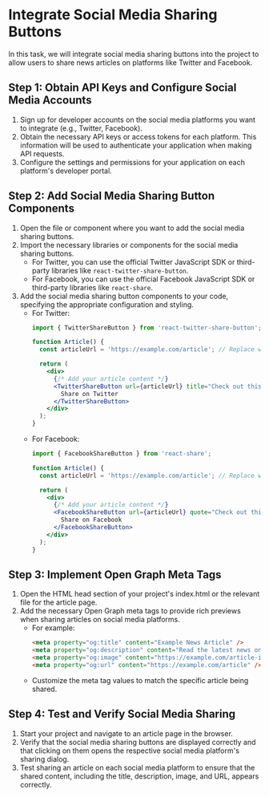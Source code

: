 

#  Integrate Social Media Sharing Buttons

In this task, we will integrate social media sharing buttons into the project to allow users to share news articles on platforms like Twitter and Facebook.

## Step 1: Obtain API Keys and Configure Social Media Accounts

1. Sign up for developer accounts on the social media platforms you want to integrate (e.g., Twitter, Facebook).
2. Obtain the necessary API keys or access tokens for each platform. This information will be used to authenticate your application when making API requests.
3. Configure the settings and permissions for your application on each platform's developer portal.

## Step 2: Add Social Media Sharing Button Components

1. Open the file or component where you want to add the social media sharing buttons.
2. Import the necessary libraries or components for the social media sharing buttons.
   - For Twitter, you can use the official Twitter JavaScript SDK or third-party libraries like `react-twitter-share-button`.
   - For Facebook, you can use the official Facebook JavaScript SDK or third-party libraries like `react-share`.
3. Add the social media sharing button components to your code, specifying the appropriate configuration and styling.
   - For Twitter:
     ```jsx
     import { TwitterShareButton } from 'react-twitter-share-button';

     function Article() {
       const articleUrl = 'https://example.com/article'; // Replace with the URL of the current article

       return (
         <div>
           {/* Add your article content */}
           <TwitterShareButton url={articleUrl} title="Check out this news article on Example.com!">
             Share on Twitter
           </TwitterShareButton>
         </div>
       );
     }
     ```
   - For Facebook:
     ```jsx
     import { FacebookShareButton } from 'react-share';

     function Article() {
       const articleUrl = 'https://example.com/article'; // Replace with the URL of the current article

       return (
         <div>
           {/* Add your article content */}
           <FacebookShareButton url={articleUrl} quote="Check out this news article on Example.com!">
             Share on Facebook
           </FacebookShareButton>
         </div>
       );
     }
     ```

## Step 3: Implement Open Graph Meta Tags

1. Open the HTML head section of your project's index.html or the relevant file for the article page.
2. Add the necessary Open Graph meta tags to provide rich previews when sharing articles on social media platforms.
   - For example:
     ```html
     <meta property="og:title" content="Example News Article" />
     <meta property="og:description" content="Read the latest news on Example.com" />
     <meta property="og:image" content="https://example.com/article-image.jpg" />
     <meta property="og:url" content="https://example.com/article" />
     ```
   - Customize the meta tag values to match the specific article being shared.

## Step 4: Test and Verify Social Media Sharing

1. Start your project and navigate to an article page in the browser.
2. Verify that the social media sharing buttons are displayed correctly and that clicking on them opens the respective social media platform's sharing dialog.
3. Test sharing an article on each social media platform to ensure that the shared content, including the title, description, image, and URL, appears correctly.

